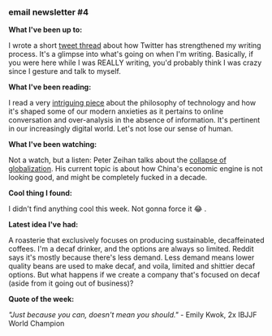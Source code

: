 ### email newsletter #4

**What I've been up to:**

I wrote a short [tweet thread](https://twitter.com/fronkfeeds/status/1617642078778937344) about how Twitter has strengthened my writing process. It's a glimpse into what's going on when I'm writing. Basically, if you were here while I was REALLY writing, you'd probably think I was crazy since I gesture and talk to myself.

**What I've been reading:**

I read a very [intriguing piece](https://thebrowser.com/notes/lm-sacasas/) about the philosophy of technology and how it's shaped some of our modern anxieties as it pertains to online conversation and over-analysis in the absence of information. It's pertinent in our increasingly digital world. Let's not lose our sense of human. 

**What I've been watching:**

Not a watch, but a listen: Peter Zeihan talks about the [collapse of globalization](https://www.jordanharbinger.com/peter-zeihan-mapping-the-collapse-of-globalization/). His current topic is about how China's economic engine is not looking good, and might be completely fucked in a decade.

**Cool thing I found:**

I didn't find anything cool this week. Not gonna force it 😂 .

**Latest idea I've had:**

A roasterie that exclusively focuses on producing sustainable, decaffeinated coffees. I'm a decaf drinker, and the options are always so limited. Reddit says it's mostly because there's less demand. Less demand means lower quality beans are used to make decaf, and voila, limited and shittier decaf options. But what happens if we create a company that's focused on decaf (aside from it going out of business)?

**Quote of the week:**

*"Just because you can, doesn't mean you should."* - Emily Kwok, 2x IBJJF World Champion